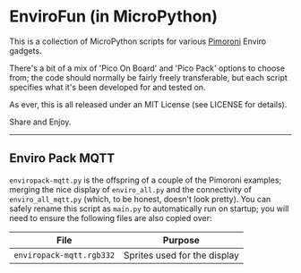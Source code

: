 EnviroFun (in MicroPython)
==========================

This is a collection of MicroPython scripts for various
[Pimoroni](https://shop.pimoroni.com/) Enviro gadgets.

There's a bit of a mix of 'Pico On Board' and 'Pico Pack' options to choose
from; the code should normally be fairly freely transferable, but each script
specifies what it's been developed for and tested on.

As ever, this is all released under an MIT License (see LICENSE for details).

Share and Enjoy.

---

Enviro Pack MQTT
----------------

`enviropack-mqtt.py` is the offspring of a couple of the Pimoroni examples;
merging the nice display of `enviro_all.py` and the connectivity of 
`enviro_all_mqtt.py` (which, to be honest, doesn't look pretty). You can safely
rename this script as `main.py` to automatically run on startup; you will need
to ensure the following files are also copied over:

File|Purpose
----|-------
`enviropack-mqtt.rgb332`|Sprites used for the display


